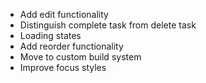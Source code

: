 - Add edit functionality
- Distinguish complete task from delete task
- Loading states
- Add reorder functionality
- Move to custom build system
- Improve focus styles
